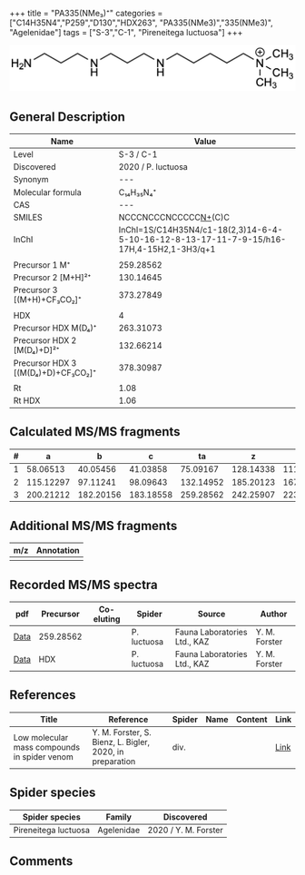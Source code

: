 +++
title = "PA335(NMe₃)⁺"
categories = ["C14H35N4","P259","D130","HDX263",
"PA335(NMe3)","335(NMe3)",
"Agelenidae"]
tags = ["S-3","C-1",
"Pireneitega luctuosa"]
+++

![](/img/PA335(NMe3).png)

## General Description

| Name                       | Value              |
|----------------------------|--------------------|
| Level                      | S-3 / C-1          |
| Discovered                 | 2020 / P. luctuosa |
| Synonym                    | ---                |
| Molecular formula          | C₁₄H₃₅N₄⁺                   |
| CAS                        | ---                |
| SMILES | NCCCNCCCNCCCCC[N+](C)(C)C  |
| InChI  | InChI=1S/C14H35N4/c1-18(2,3)14-6-4-5-10-16-12-8-13-17-11-7-9-15/h16-17H,4-15H2,1-3H3/q+1  |
|                            |                    |
| Precursor 1  M⁺         | 259.28562                   |
| Precursor 2 [M+H]²⁺       | 130.14645                   |
| Precursor 3 [(M+H)+CF₃CO₂]⁺               | 373.27849                   |
|                            |                    |
| HDX                        | 4                   |
| Precursor HDX    M(D₄)⁺   | 263.31073                   |
| Precursor HDX 2 [M(D₄)+D]²⁺ | 132.66214                   |
| Precursor HDX 3 [(M(D₄)+D)+CF₃CO₂]⁺           | 378.30987                   |
|                            |                    |
| Rt                         | 1.08                   |
| Rt HDX                     | 1.06                   |

## Calculated MS/MS fragments

| # | a         | b         | c         | ta        | z         | y         | tz        |
|---|-----------|-----------|-----------|-----------|-----------|-----------|-----------|
| 1 | 58.06513 | 40.05456 | 41.03858 | 75.09167 | 128.14338 | 111.11683 | 146.17775 |
| 2 | 115.12297 | 97.11241 | 98.09643 | 132.14952 | 185.20123 | 167.16685 | 203.23560 |
| 3 | 200.21212 | 182.20156 | 183.18558 | 259.28562 | 242.25907 | 223.21688 | 260.29345 |

## Additional MS/MS fragments

| m/z | Annotation |
|-----|------------|
|     |            |

## Recorded MS/MS spectra

| pdf                                             | Precursor | Co-eluting | Spider      | Source                       | Author        |
|-------------------------------------------------|-----------|------------|-------------|------------------------------|---------------|
| [Data](/pdf/P-luctuosa/259_PA335(NMe3)_Pl.pdf) | 259.28562  |           | P. luctuosa | Fauna Laboratories Ltd., KAZ | Y. M. Forster |
| [Data](/pdf/P-luctuosa/259_PA335(NMe3)_Pl_HDX.pdf) | HDX  |           | P. luctuosa | Fauna Laboratories Ltd., KAZ | Y. M. Forster |


## References

| Title | Reference | Spider | Name | Content | Link |
|-------|-----------|--------|------|---------|------|
| Low molecular mass compounds in spider venom      | Y. M. Forster, S. Bienz, L. Bigler, 2020, in preparation          | div.       |   |   | [Link](unknown) |

## Spider species

| Spider species     | Family     | Discovered           |
|--------------------|------------|----------------------|
| Pireneitega luctuosa | Agelenidae | 2020 / Y. M. Forster |


## Comments